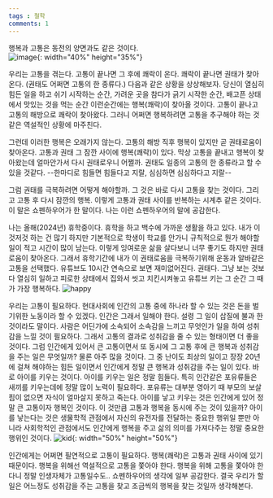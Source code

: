 ```yaml
---
tags : 철학
comments: 1
---
```


행복과 고통은 동전의 양면과도 같은 것이다.  
![image](https://github.com/user-attachments/assets/2d9df1bd-4b34-4d9d-979a-8de544a01eb2){: width="40%" height="35%"}  


우리는 고통을 겪는다. 고통이 끝나면 그 후에 쾌락이 온다. 쾌락이 끝나면 권태가 찾아온다. (권태도 어쩌면 고통의 한 종류다.)
다음과 같은 상황을 상상해보자. 당신이 열심히 힘든 일을 하고 쉬기 시작하는 순간, 가려운 곳을 참다가 긁기 시작한 순간, 배고픈 상태에서 맛있는 것을 먹는 순간
이런순간에는 행복(쾌락)이 찾아올 것이다. 고통이 끝나고 고통의 해방으로 쾌락이 찾아왔다.
그러니 어쩌면 행복하려면 고통을 추구해야 하는 것 같은 역설적인 상황에 마주친다.

그런데 이러한 행복은 오래가지 않는다. 고통의 해방 직후 행복이 있지만 곧 권태로움이 찾아온다. 
고통과 권태 그 잠깐 사이에 행복(쾌락)이 있다. 
막상 고통을 끝내고 행복이 찾아왔는데 얼마안가서 다시 권태로우니 어쩔까. 권태도 일종의 고통의 한 종류라고 할 수 있을 것같다.
--한마디로 힘들면 힘들다고 지랄, 심심하면 심심하다고 지랄--

그럼 권태를 극복하려면 어떻게 해야할까. 그 것은 바로 다시 고통을 찾는 것이다. 그리고 고통 후 다시 잠깐의 행복. 이렇게 고통과 권태 사이를 반복하는 시계추 같은 것이다.
이 말은 쇼펜하우어가 한 말이다. 나는 이런 쇼펜하우어의 말에 공감한다. 

나는 올해(2024년) 휴학중이다. 휴학을 하고 백수에 가까운 생활을 하고 있다. 내가 이것저것 하는 건 많기 하지만 기본적으로 학생이 학교를 안가니 규칙적으로 뭔가 해야할 일이 적고 시간이 많이 남는다. 이렇게 잉여로운 삶을 살다보니 너무 좋기도 하지만 권태로움이 찾아온다. 그래서 휴학기간에 내가 이 권태로움을 극복하기위해 운동과 알바같은 고통을 선택했다.
유튜브도 10시간 연속으로 보면 재미없어진다. 권태다. 그냥 보는 것보다 열심히 일하고 피로한 상태에서 집와서 씻고 치킨시켜놓고 유튜브 키는 그 순간 그 때가 가장 행복하다. 
![happy](https://github.com/user-attachments/assets/c38da3b6-df88-45f7-80d7-65ce422d2c51)  

우리는 고통이 필요하다. 현대사회에 인간의 고통 중에 하나라 할 수 있는 것은 돈을 벌기위한 노동이라 할 수 있겠다. 인간은 그래서 일해야 한다. 설령 그 일이 삽질에 불과 한 것이라도 말이다.
사람은 어딘가에 소속되어 소속감을 느끼고 무엇인가 일을 하여 성취감을 느낄 것이 필요하다. 그래서 고통의 결과로 성취감을 줄 수 있는 형태이면 더 좋을 것이다.
그럼 인간에게 있어서 큰 고통이면서 또 동시에 그 고통 후에 큰 행복과 성취감을 주는 일은 무엇일까?
물론 아주 많을 것이다. 그 중 난이도 최상의 일이고 장장 20년에 걸쳐 해야하는 힘든 일이면서 인간에게 정말 큰 행복과 성취감을 주는 일이 있다.
바로 아이를 키우는 것이다. 아이를 키우는 일은 정말 힘들다. 특히 인간같은 포유류들은 새끼를 키우는데에 정말 많이 노력이 필요하다. 포유류는 대부분 영아기 때 부모의 보살핌이 없으면 자식이 얼마살지 못하고 죽는다. 아이를 낳고 키우는 것은 인간에게 있어 정말 큰 고통이자 행복인 것이다. 이 것만큼 고통과 행복을 동시에 주는 것이 있을까? 아이를 낳는다는 것은 생물학적 관점에서 자신의 유전자를 전달하는 중요한 행위일 뿐만 아니라 사회학적인 관점에서도 인간에게 행복을 주고 삶의 의미를 가져다주는 정말 중요한 행위인 것이다.
![kid](https://github.com/user-attachments/assets/1a0bddee-3ce7-4afa-b2b5-f19839c32249){: width="50%" height="50%"}

인간에게는 어쩌면 필연적으로 고통이 필요하다. 행복(쾌락)은 고통과 권태 사이에 있기 때문이다.
행복을 위해선 역설적으로 고통을 쫓아야 한다. 행복을 위해 고통을 쫓아야 한다니 정말 인생자체가 고통일수도.. 쇼펜하우어의 생각에 일부 공감한다.
결국 우리가 할 일은 어느정도 성취감을 주는 고통을 찾고 조금씩의 행복을 찾는 것일까 생각해본다.

